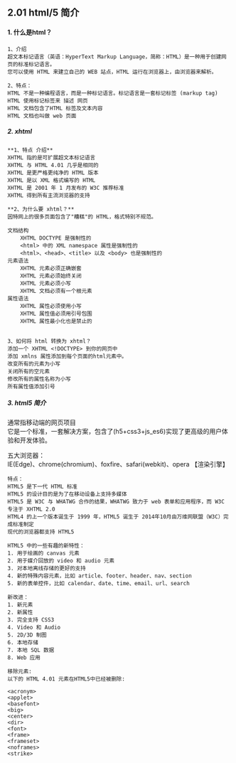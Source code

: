 ## 2.01 html/5 简介

#### 1. 什么是html？
```
1、介绍
超文本标记语言（英语：HyperText Markup Language，简称：HTML）是一种用于创建网页的标准标记语言。
您可以使用 HTML 来建立自己的 WEB 站点，HTML 运行在浏览器上，由浏览器来解析。

2、特点：
HTML 不是一种编程语言，而是一种标记语言。标记语言是一套标记标签 (markup tag)
HTML 使用标记标签来 描述 网页
HTML 文档包含了HTML 标签及文本内容
HTML 文档也叫做 web 页面

```


##### 2. xhtml
```
**1、特点 介绍**
XHTML 指的是可扩展超文本标记语言
XHTML 与 HTML 4.01 几乎是相同的
XHTML 是更严格更纯净的 HTML 版本
XHTML 是以 XML 格式编写的 HTML
XHTML 是 2001 年 1 月发布的 W3C 推荐标准
XHTML 得到所有主流浏览器的支持

**2、为什么要 xhtml？**
因特网上的很多页面包含了"糟糕"的 HTML，格式特别不规范。

文档结构
    XHTML DOCTYPE 是强制性的
    <html> 中的 XML namespace 属性是强制性的
    <html>、<head>、<title> 以及 <body> 也是强制性的
元素语法
    XHTML 元素必须正确嵌套
    XHTML 元素必须始终关闭
    XHTML 元素必须小写
    XHTML 文档必须有一个根元素
属性语法
    XHTML 属性必须使用小写
    XHTML 属性值必须用引号包围
    XHTML 属性最小化也是禁止的


3、如何将 html 转换为 xhtml？
添加一个 XHTML <!DOCTYPE> 到你的网页中
添加 xmlns 属性添加到每个页面的html元素中。
改变所有的元素为小写
关闭所有的空元素
修改所有的属性名称为小写
所有属性值添加引号
```


##### 3. html5 简介

通常指移动端的网页项目      
它是一个标准，一套解决方案，包含了(h5+css3+js_es6)实现了更高级的用户体验和开发体验。          

五大浏览器：        
IE(Edge)、chrome(chromium)、foxfire、safari(webkit)、opera 【渲染引擎】     
```
特点：
HTML5 是下一代 HTML 标准
HTML5 的设计目的是为了在移动设备上支持多媒体
HTML5 是 W3C 与 WHATWG 合作的结果，WHATWG 致力于 web 表单和应用程序，而 W3C 专注于 XHTML 2.0
HTML4 的上一个版本诞生于 1999 年，HTML5 诞生于 2014年10月由万维网联盟（W3C）完成标准制定
现代的浏览器都支持 HTML5

```

```
HTML5 中的一些有趣的新特性：
1. 用于绘画的 canvas 元素
2. 用于媒介回放的 video 和 audio 元素
3. 对本地离线存储的更好的支持
4. 新的特殊内容元素，比如 article、footer、header、nav、section
5. 新的表单控件，比如 calendar、date、time、email、url、search

新改进：
1. 新元素
2. 新属性
3. 完全支持 CSS3
4. Video 和 Audio
5. 2D/3D 制图
6. 本地存储
7. 本地 SQL 数据
8. Web 应用

移除元素:   
以下的 HTML 4.01 元素在HTML5中已经被删除:

<acronym>
<applet>
<basefont>
<big>
<center>
<dir>
<font>
<frame>
<frameset>
<noframes>
<strike>
```